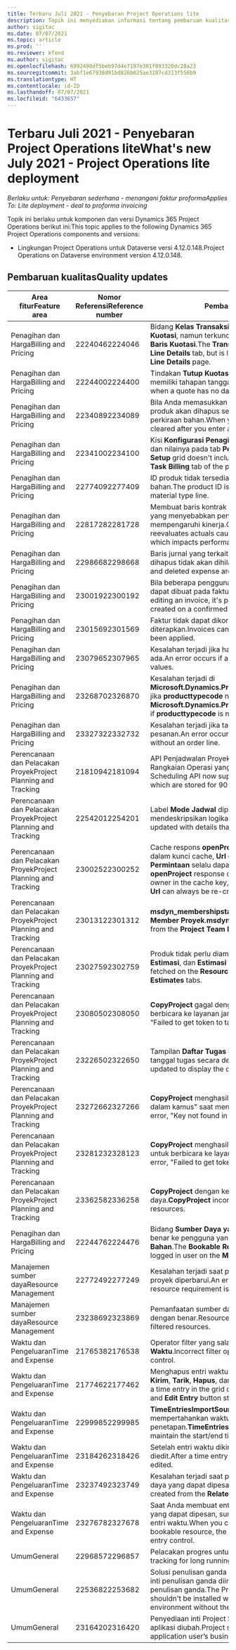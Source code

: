```yaml
---
title: Terbaru Juli 2021 - Penyebaran Project Operations lite
description: Topik ini menyediakan informasi tentang pembaruan kualitas yang tersedia dalam rilis Juli 2021 penyebaran Project Operations lite.
author: sigitac
ms.date: 07/07/2021
ms.topic: article
ms.prod: ''
ms.reviewer: kfend
ms.author: sigitac
ms.openlocfilehash: 6992498df5beb97d4e7197e301f093320dc28a23
ms.sourcegitcommit: 3abf1e67938d91bd826b025ae3187cd313f556b9
ms.translationtype: HT
ms.contentlocale: id-ID
ms.lasthandoff: 07/07/2021
ms.locfileid: "6433657"
---
```

# <a name="whats-new-july-2021---project-operations-lite-deployment"></a><span data-ttu-id="86c95-103">Terbaru Juli 2021 - Penyebaran Project Operations lite</span><span class="sxs-lookup"><span data-stu-id="86c95-103">What's new July 2021 - Project Operations lite deployment</span></span>

<span data-ttu-id="86c95-104">_Berlaku untuk: Penyebaran sederhana - menangani faktur proforma_</span><span class="sxs-lookup"><span data-stu-id="86c95-104">_Applies To: Lite deployment - deal to proforma invoicing_</span></span>

<span data-ttu-id="86c95-105">Topik ini berlaku untuk komponen dan versi Dynamics 365 Project Operations berikut ini:</span><span class="sxs-lookup"><span data-stu-id="86c95-105">This topic applies to the following Dynamics 365 Project Operations components and versions:</span></span>

  - <span data-ttu-id="86c95-106">Lingkungan Project Operations untuk Dataverse versi 4.12.0.148.</span><span class="sxs-lookup"><span data-stu-id="86c95-106">Project Operations on Dataverse environment version 4.12.0.148.</span></span>

## <a name="quality-updates"></a><span data-ttu-id="86c95-107">Pembaruan kualitas</span><span class="sxs-lookup"><span data-stu-id="86c95-107">Quality updates</span></span>
| <span data-ttu-id="86c95-108">**Area fitur**</span><span class="sxs-lookup"><span data-stu-id="86c95-108">**Feature area**</span></span>              | <span data-ttu-id="86c95-109">**Nomor Referensi**</span><span class="sxs-lookup"><span data-stu-id="86c95-109">**Reference number**</span></span> | <span data-ttu-id="86c95-110">**Pembaruan kualitas**</span><span class="sxs-lookup"><span data-stu-id="86c95-110">**Quality update**</span></span>                                                                                                                                                                                             |
|-------------------------------|----------------------|----------------------------------------------------------------------------------------------------------------------------------------------------------------------------------------------------------------|
| <span data-ttu-id="86c95-111">Penagihan dan Harga</span><span class="sxs-lookup"><span data-stu-id="86c95-111">Billing and Pricing</span></span>           | <span data-ttu-id="86c95-112">2224046</span><span class="sxs-lookup"><span data-stu-id="86c95-112">2224046</span></span>              | <span data-ttu-id="86c95-113">Bidang **Kelas Transaksi** dapat diedit pada tab **Rincian Baris Kuotasi**, namun terkunci jika Anda bekerja dari halaman **Rincian Baris Kuotasi**.</span><span class="sxs-lookup"><span data-stu-id="86c95-113">The **Transaction Class** field is editable on the **Quote Line Details** tab, but is locked if you are working from the **Quote Line Details** page.</span></span>                                                                     |
| <span data-ttu-id="86c95-114">Penagihan dan Harga</span><span class="sxs-lookup"><span data-stu-id="86c95-114">Billing and Pricing</span></span>           | <span data-ttu-id="86c95-115">2224400</span><span class="sxs-lookup"><span data-stu-id="86c95-115">2224400</span></span>              | <span data-ttu-id="86c95-116">Tindakan **Tutup Kuotasi Sebagai Menang** gagal bila kuotasi tidak memiliki tahapan tanggal.</span><span class="sxs-lookup"><span data-stu-id="86c95-116">The **Close Quote As Won** action fails when a quote has no date milestones.</span></span>                                                                                                                                    |
| <span data-ttu-id="86c95-117">Penagihan dan Harga</span><span class="sxs-lookup"><span data-stu-id="86c95-117">Billing and Pricing</span></span>           | <span data-ttu-id="86c95-118">2234089</span><span class="sxs-lookup"><span data-stu-id="86c95-118">2234089</span></span>              | <span data-ttu-id="86c95-119">Bila Anda memasukkan deskripsi produk secara manual, deskripsi produk akan dihapus setelah Anda memasukkan kuantitas untuk perkiraan bahan.</span><span class="sxs-lookup"><span data-stu-id="86c95-119">When you manually enter a product description, it's cleared after you enter a quantity for a material estimate.</span></span>                                                                                                                         |
| <span data-ttu-id="86c95-120">Penagihan dan Harga</span><span class="sxs-lookup"><span data-stu-id="86c95-120">Billing and Pricing</span></span>           | <span data-ttu-id="86c95-121">2234100</span><span class="sxs-lookup"><span data-stu-id="86c95-121">2234100</span></span>              | <span data-ttu-id="86c95-122">Kisi **Konfigurasi Penagihan Tugas** tidak mencakup kolom **Bahan** dan nilainya pada tab **Penagihan Tugas** proyek.</span><span class="sxs-lookup"><span data-stu-id="86c95-122">The **Task Billing Setup** grid doesn't include the **Material** column and it's value on the **Task Billing** tab of the project.</span></span>                                                                                                       |
| <span data-ttu-id="86c95-123">Penagihan dan Harga</span><span class="sxs-lookup"><span data-stu-id="86c95-123">Billing and Pricing</span></span>           | <span data-ttu-id="86c95-124">2277409</span><span class="sxs-lookup"><span data-stu-id="86c95-124">2277409</span></span>              | <span data-ttu-id="86c95-125">ID produk tidak tersedia pada detail baris kontrak untuk baris jenis bahan.</span><span class="sxs-lookup"><span data-stu-id="86c95-125">The product ID isn't available on the contract line detail for a material type line.</span></span>                                                                                                                                        |
| <span data-ttu-id="86c95-126">Penagihan dan Harga</span><span class="sxs-lookup"><span data-stu-id="86c95-126">Billing and Pricing</span></span>           | <span data-ttu-id="86c95-127">2281728</span><span class="sxs-lookup"><span data-stu-id="86c95-127">2281728</span></span>              | <span data-ttu-id="86c95-128">Membuat baris kontrak secara tidak perlu mengevaluasi ulang aktual yang menyebabkan peningkatan signifikan pada volume data yang mempengaruhi kinerja.</span><span class="sxs-lookup"><span data-stu-id="86c95-128">Creating a contract line unnecessarily reevaluates actuals causing significant increases in data volume, which impacts performance.</span></span>                                                                                |
| <span data-ttu-id="86c95-129">Penagihan dan Harga</span><span class="sxs-lookup"><span data-stu-id="86c95-129">Billing and Pricing</span></span>           | <span data-ttu-id="86c95-130">2298668</span><span class="sxs-lookup"><span data-stu-id="86c95-130">2298668</span></span>              | <span data-ttu-id="86c95-131">Baris jurnal yang terkait dengan pengeluaran yang ditarik dan dihapus tidak akan dihilangkan.</span><span class="sxs-lookup"><span data-stu-id="86c95-131">Journal lines associated to a recalled and deleted expense aren't removed.</span></span>                                                                                                                                     |
| <span data-ttu-id="86c95-132">Penagihan dan Harga</span><span class="sxs-lookup"><span data-stu-id="86c95-132">Billing and Pricing</span></span>           | <span data-ttu-id="86c95-133">2300192</span><span class="sxs-lookup"><span data-stu-id="86c95-133">2300192</span></span>              | <span data-ttu-id="86c95-134">Bila beberapa pengguna mengedit faktur, rincian baris faktur baru dapat dibuat pada faktur terkonfirmasi.</span><span class="sxs-lookup"><span data-stu-id="86c95-134">When multiple users are editing an invoice, it's possible for a new invoice line detail to be created on a confirmed invoice.</span></span>                                                                                   |
| <span data-ttu-id="86c95-135">Penagihan dan Harga</span><span class="sxs-lookup"><span data-stu-id="86c95-135">Billing and Pricing</span></span>           | <span data-ttu-id="86c95-136">2301569</span><span class="sxs-lookup"><span data-stu-id="86c95-136">2301569</span></span>              | <span data-ttu-id="86c95-137">Faktur tidak dapat dikoreksi jika panjar jumlah \$0 telah diterapkan.</span><span class="sxs-lookup"><span data-stu-id="86c95-137">Invoices can't be corrected if a \$0 amount retainer has been applied.</span></span>                                                                                                                                        |
| <span data-ttu-id="86c95-138">Penagihan dan Harga</span><span class="sxs-lookup"><span data-stu-id="86c95-138">Billing and Pricing</span></span>           | <span data-ttu-id="86c95-139">2307965</span><span class="sxs-lookup"><span data-stu-id="86c95-139">2307965</span></span>              | <span data-ttu-id="86c95-140">Kesalahan terjadi jika harga kategori dibuat dengan nilai yang tidak ada.</span><span class="sxs-lookup"><span data-stu-id="86c95-140">An error occurs if a category price is created with missing values.</span></span>                                                                                                                           |
| <span data-ttu-id="86c95-141">Penagihan dan Harga</span><span class="sxs-lookup"><span data-stu-id="86c95-141">Billing and Pricing</span></span>           | <span data-ttu-id="86c95-142">2326870</span><span class="sxs-lookup"><span data-stu-id="86c95-142">2326870</span></span>              | <span data-ttu-id="86c95-143">Kesalahan terjadi di **Microsoft.Dynamics.ProjectService.Plugins.PostInvoiceLineDelete** jika **producttypecode** nihil.</span><span class="sxs-lookup"><span data-stu-id="86c95-143">An error occurs in **Microsoft.Dynamics.ProjectService.Plugins.PostInvoiceLineDelete** if **producttypecode** is null.</span></span>                                                                            |
| <span data-ttu-id="86c95-144">Penagihan dan Harga</span><span class="sxs-lookup"><span data-stu-id="86c95-144">Billing and Pricing</span></span>           | <span data-ttu-id="86c95-145">2332732</span><span class="sxs-lookup"><span data-stu-id="86c95-145">2332732</span></span>              | <span data-ttu-id="86c95-146">Kesalahan terjadi jika tahapan baris kontrak dibuat tanpa baris pesanan.</span><span class="sxs-lookup"><span data-stu-id="86c95-146">An error occurs if a contract line milestone is created without an order line.</span></span>                                                                                                                |
| <span data-ttu-id="86c95-147">Perencanaan dan Pelacakan Proyek</span><span class="sxs-lookup"><span data-stu-id="86c95-147">Project Planning and Tracking</span></span> | <span data-ttu-id="86c95-148">2181094</span><span class="sxs-lookup"><span data-stu-id="86c95-148">2181094</span></span>              | <span data-ttu-id="86c95-149">API Penjadwalan Proyek sekarang mendukung Log PSS dan Log Rangkaian Operasi yang disimpan selama 90 hari.</span><span class="sxs-lookup"><span data-stu-id="86c95-149">The Project Scheduling API now supports PSS Logs and Operation Set Logs which are stored for 90 days.</span></span>                                                                                                                  |
| <span data-ttu-id="86c95-150">Perencanaan dan Pelacakan Proyek</span><span class="sxs-lookup"><span data-stu-id="86c95-150">Project Planning and Tracking</span></span> | <span data-ttu-id="86c95-151">2254201</span><span class="sxs-lookup"><span data-stu-id="86c95-151">2254201</span></span>              | <span data-ttu-id="86c95-152">Label **Mode Jadwal** diperbarui dengan rincian yang mendeskripsikan logika default.</span><span class="sxs-lookup"><span data-stu-id="86c95-152">The **Schedule Mode** label is updated with details that describe the defaulting logic.</span></span>                                                                                                                                      |
| <span data-ttu-id="86c95-153">Perencanaan dan Pelacakan Proyek</span><span class="sxs-lookup"><span data-stu-id="86c95-153">Project Planning and Tracking</span></span> | <span data-ttu-id="86c95-154">2300252</span><span class="sxs-lookup"><span data-stu-id="86c95-154">2300252</span></span>              | <span data-ttu-id="86c95-155">Cache respons **openProject** diperbarui dan mencakup pemilik token dalam kunci cache, **Url dasar**, dan **Url Segmen** sehingga **Url Permintaan** selalu dapat dibuat ulang jika **Url dasar** berubah.</span><span class="sxs-lookup"><span data-stu-id="86c95-155">The **openProject** response cache is updated and includes the token owner in the cache key, **base Url**, and **Segment Url** so that **Request Url** can always be re-created if the **base Url** changes.</span></span> |
| <span data-ttu-id="86c95-156">Perencanaan dan Pelacakan Proyek</span><span class="sxs-lookup"><span data-stu-id="86c95-156">Project Planning and Tracking</span></span> | <span data-ttu-id="86c95-157">2301312</span><span class="sxs-lookup"><span data-stu-id="86c95-157">2301312</span></span>              | <span data-ttu-id="86c95-158">**msdyn_membershipstatus** telah dihilangkan dari tampilan **Team Member Proyek**.</span><span class="sxs-lookup"><span data-stu-id="86c95-158">**msdyn_membershipstatus** has been removed from the **Project Team Member** view.</span></span>                                                                                                                                        |
| <span data-ttu-id="86c95-159">Perencanaan dan Pelacakan Proyek</span><span class="sxs-lookup"><span data-stu-id="86c95-159">Project Planning and Tracking</span></span> | <span data-ttu-id="86c95-160">2302759</span><span class="sxs-lookup"><span data-stu-id="86c95-160">2302759</span></span>              | <span data-ttu-id="86c95-161">Produk tidak perlu diambil pada tab **Penugasan Sumber Daya**, **Estimasi**, dan **Estimasi Pengeluaran**.</span><span class="sxs-lookup"><span data-stu-id="86c95-161">Products are unnecessarily fetched on the **Resource Assignments**, **Estimates**, and **Expense Estimates** tabs.</span></span>                                                                                                        |
| <span data-ttu-id="86c95-162">Perencanaan dan Pelacakan Proyek</span><span class="sxs-lookup"><span data-stu-id="86c95-162">Project Planning and Tracking</span></span> | <span data-ttu-id="86c95-163">2308050</span><span class="sxs-lookup"><span data-stu-id="86c95-163">2308050</span></span>              | <span data-ttu-id="86c95-164">**CopyProject** gagal dengan kesalahan, "Gagal menyuruh token untuk berbicara ke layanan jarak jauh".</span><span class="sxs-lookup"><span data-stu-id="86c95-164">**CopyProject** fails with the error, “Failed to get token to talk to remote service”.</span></span>                                                                                                                           |
| <span data-ttu-id="86c95-165">Perencanaan dan Pelacakan Proyek</span><span class="sxs-lookup"><span data-stu-id="86c95-165">Project Planning and Tracking</span></span> | <span data-ttu-id="86c95-166">2322650</span><span class="sxs-lookup"><span data-stu-id="86c95-166">2322650</span></span>              | <span data-ttu-id="86c95-167">Tampilan **Daftar Tugas Proyek** telah diperbarui untuk menampilkan tanggal tugas secara default.</span><span class="sxs-lookup"><span data-stu-id="86c95-167">The **Project Task List** view has been updated to display the date of the task by default.</span></span>                                                                                                            |
| <span data-ttu-id="86c95-168">Perencanaan dan Pelacakan Proyek</span><span class="sxs-lookup"><span data-stu-id="86c95-168">Project Planning and Tracking</span></span> | <span data-ttu-id="86c95-169">2327266</span><span class="sxs-lookup"><span data-stu-id="86c95-169">2327266</span></span>              | <span data-ttu-id="86c95-170">**CopyProject** menghasilkan kesalahan, "Kunci tidak ditemukan dalam kamus" saat menyalin estimasi.</span><span class="sxs-lookup"><span data-stu-id="86c95-170">**CopyProject** generates the error, "Key not found in dictionary" when copying estimates.</span></span>                                                                                                      |
| <span data-ttu-id="86c95-171">Perencanaan dan Pelacakan Proyek</span><span class="sxs-lookup"><span data-stu-id="86c95-171">Project Planning and Tracking</span></span> | <span data-ttu-id="86c95-172">2328123</span><span class="sxs-lookup"><span data-stu-id="86c95-172">2328123</span></span>              | <span data-ttu-id="86c95-173">**CopyProject** menghasilkan kesalahan, "Gagal menyuruh token untuk berbicara ke layanan jarak jauh".</span><span class="sxs-lookup"><span data-stu-id="86c95-173">**CopyProject** generates the error, "Failed to get token to talk to remote service".</span></span>                                                                                                                          |
| <span data-ttu-id="86c95-174">Perencanaan dan Pelacakan Proyek</span><span class="sxs-lookup"><span data-stu-id="86c95-174">Project Planning and Tracking</span></span> | <span data-ttu-id="86c95-175">2336258</span><span class="sxs-lookup"><span data-stu-id="86c95-175">2336258</span></span>              | <span data-ttu-id="86c95-176">**CopyProject** dengan keliru menyalin nama posisi sumber daya.</span><span class="sxs-lookup"><span data-stu-id="86c95-176">**CopyProject** incorrectly copies the position names of resources.</span></span>                                                                                                                                                 |
| <span data-ttu-id="86c95-177">Penagihan dan Harga</span><span class="sxs-lookup"><span data-stu-id="86c95-177">Billing and Pricing</span></span>           | <span data-ttu-id="86c95-178">2224476</span><span class="sxs-lookup"><span data-stu-id="86c95-178">2224476</span></span>              | <span data-ttu-id="86c95-179">Bidang **Sumber Daya yang Dapat Dipesan** tidak di-default dengan benar ke pengguna yang masuk pada halaman **Penggunaan Bahan**.</span><span class="sxs-lookup"><span data-stu-id="86c95-179">The **Bookable Resource** field doesn't correctly default to the logged in user on the **Material Usage** page.</span></span>                                                                                                            |
| <span data-ttu-id="86c95-180">Manajemen sumber daya</span><span class="sxs-lookup"><span data-stu-id="86c95-180">Resource Management</span></span>           | <span data-ttu-id="86c95-181">2277249</span><span class="sxs-lookup"><span data-stu-id="86c95-181">2277249</span></span>              | <span data-ttu-id="86c95-182">Kesalahan terjadi saat persyaratan sumber daya berbasis non-proyek diperbarui.</span><span class="sxs-lookup"><span data-stu-id="86c95-182">An error occurs when a non-project-based resource requirement is updated.</span></span>                                                                                                            |
| <span data-ttu-id="86c95-183">Manajemen sumber daya</span><span class="sxs-lookup"><span data-stu-id="86c95-183">Resource Management</span></span>           | <span data-ttu-id="86c95-184">2323869</span><span class="sxs-lookup"><span data-stu-id="86c95-184">2323869</span></span>              | <span data-ttu-id="86c95-185">Pemanfaatan sumber daya tidak mengenali sumber daya terfilter dengan benar.</span><span class="sxs-lookup"><span data-stu-id="86c95-185">Resource utilization doesn't correctly recognize filtered resources.</span></span>                                                                                                                                             |
| <span data-ttu-id="86c95-186">Waktu dan Pengeluaran</span><span class="sxs-lookup"><span data-stu-id="86c95-186">Time and Expense</span></span>              | <span data-ttu-id="86c95-187">2176538</span><span class="sxs-lookup"><span data-stu-id="86c95-187">2176538</span></span>              | <span data-ttu-id="86c95-188">Operator filter yang salah diterapkan ke kontrol **Entri Waktu**.</span><span class="sxs-lookup"><span data-stu-id="86c95-188">Incorrect filter operators are applied to the **Time Entry** control.</span></span>                                                                                                                                                   |
| <span data-ttu-id="86c95-189">Waktu dan Pengeluaran</span><span class="sxs-lookup"><span data-stu-id="86c95-189">Time and Expense</span></span>              | <span data-ttu-id="86c95-190">2177462</span><span class="sxs-lookup"><span data-stu-id="86c95-190">2177462</span></span>              | <span data-ttu-id="86c95-191">Menghapus entri waktu di kisi tidak memperbarui status tombol **Kirim**, **Tarik**, **Hapus**, dan **Edit Entri** seperti yang diharapkan.</span><span class="sxs-lookup"><span data-stu-id="86c95-191">Deleting a time entry in the grid doesn't update the **Submit**, **Recall**, **Delete**, and **Edit Entry** button status as expected.</span></span>                                                                                        |
| <span data-ttu-id="86c95-192">Waktu dan Pengeluaran</span><span class="sxs-lookup"><span data-stu-id="86c95-192">Time and Expense</span></span>              | <span data-ttu-id="86c95-193">2299985</span><span class="sxs-lookup"><span data-stu-id="86c95-193">2299985</span></span>              | <span data-ttu-id="86c95-194">**TimeEntriesImportSourceResourceAssignment** tidak mempertahankan waktu mulai/berakhir dari kontur penetapan.</span><span class="sxs-lookup"><span data-stu-id="86c95-194">**TimeEntriesImportFromResourceAssignment** doesn't maintain the start/end time from the assignment contours.</span></span>                                                                                                  |
| <span data-ttu-id="86c95-195">Waktu dan Pengeluaran</span><span class="sxs-lookup"><span data-stu-id="86c95-195">Time and Expense</span></span>              | <span data-ttu-id="86c95-196">2318426</span><span class="sxs-lookup"><span data-stu-id="86c95-196">2318426</span></span>              | <span data-ttu-id="86c95-197">Setelah entri waktu dikirim, bidang yang terkunci tetap dapat diedit.</span><span class="sxs-lookup"><span data-stu-id="86c95-197">After a time entry is submitted, locked fields can still be edited.</span></span>                                                                                                                                   |
| <span data-ttu-id="86c95-198">Waktu dan Pengeluaran</span><span class="sxs-lookup"><span data-stu-id="86c95-198">Time and Expense</span></span>              | <span data-ttu-id="86c95-199">2323749</span><span class="sxs-lookup"><span data-stu-id="86c95-199">2323749</span></span>              | <span data-ttu-id="86c95-200">Kesalahan terjadi saat pengeluaran dibuat dari tab **Terkait** sumber daya yang dapat dipesan.</span><span class="sxs-lookup"><span data-stu-id="86c95-200">An error occurs when an expense is created from the **Related** tab of a bookable resource.</span></span>                                                                                                      |
| <span data-ttu-id="86c95-201">Waktu dan Pengeluaran</span><span class="sxs-lookup"><span data-stu-id="86c95-201">Time and Expense</span></span>              | <span data-ttu-id="86c95-202">2327678</span><span class="sxs-lookup"><span data-stu-id="86c95-202">2327678</span></span>              | <span data-ttu-id="86c95-203">Saat Anda membuat entri waktu dari tab **Terkait** dari sumber daya yang dapat dipesan, sumber daya induk tidak diteruskan ke kontrol entri waktu.</span><span class="sxs-lookup"><span data-stu-id="86c95-203">When you create a time entry from the **Related** tab of a bookable resource, the parent resource isn't passed to the time entry control.</span></span>                                                                            |
| <span data-ttu-id="86c95-204">Umum</span><span class="sxs-lookup"><span data-stu-id="86c95-204">General</span></span>                       | <span data-ttu-id="86c95-205">2296857</span><span class="sxs-lookup"><span data-stu-id="86c95-205">2296857</span></span>              | <span data-ttu-id="86c95-206">Pelacakan progres untuk pekerjaan yang berjalan lama.</span><span class="sxs-lookup"><span data-stu-id="86c95-206">Progress tracking for long running jobs.</span></span>                                                                                                                                                                        |
| <span data-ttu-id="86c95-207">Umum</span><span class="sxs-lookup"><span data-stu-id="86c95-207">General</span></span>                       | <span data-ttu-id="86c95-208">2253682</span><span class="sxs-lookup"><span data-stu-id="86c95-208">2253682</span></span>              | <span data-ttu-id="86c95-209">Solusi penulisan ganda Project Operations tidak harus diinstal bila inti penulisan ganda diinstal di lingkungan tanpa solusi orkestrasi penulisan ganda.</span><span class="sxs-lookup"><span data-stu-id="86c95-209">The Project Operations dual-write solution shouldn't be installed when dual-write core is installed in an environment without the dual-write orchestration solution.</span></span>                                                |
| <span data-ttu-id="86c95-210">Umum</span><span class="sxs-lookup"><span data-stu-id="86c95-210">General</span></span>                       | <span data-ttu-id="86c95-211">2316420</span><span class="sxs-lookup"><span data-stu-id="86c95-211">2316420</span></span>              | <span data-ttu-id="86c95-212">Penyediaan inti Project Service gagal jika unit bisnis pengguna aplikasi diubah.</span><span class="sxs-lookup"><span data-stu-id="86c95-212">Project service core provisioning fails if the application user’s business unit is changed.</span></span>                                                                                                                     |
